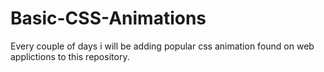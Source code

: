 # Basic-CSS-Animations
Every couple of days i will be adding popular css animation found on web applictions to this repository.
